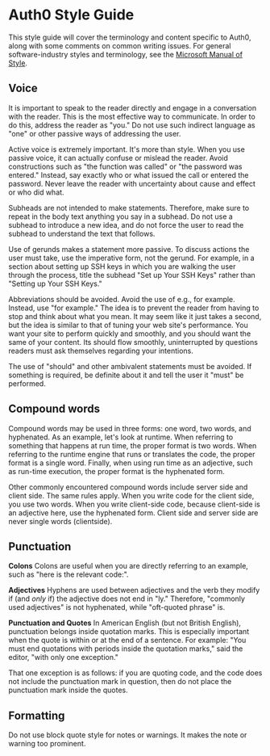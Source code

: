 # Auth0 Style Guide #

This style guide will cover the terminology and content specific to Auth0, along with some comments on common writing issues.
For general software-industry styles and terminology, see the [Microsoft Manual of Style](https://eucalyptus.atlassian.net/wiki/download/attachments/76611622/microsoft_manual_of_style_fourth_edition.pdf?version=2&modificationDate=1424379604164&api=v2).

## Voice

It is important to speak to the reader directly and engage in a conversation with the reader. This is the most effective way to communicate. In order to do this, address the reader as "you." Do not use such indirect language as "one" or other passive ways of addressing the user.

Active voice is extremely important. It's more than style. When you use passive voice, it can actually confuse or mislead the reader. Avoid constructions such as "the function was called" or "the password was entered." Instead, say exactly who or what issued the call or entered the password. Never leave the reader with uncertainty about cause and effect or who did what.

Subheads are not intended to make statements. Therefore, make sure to repeat in the body text anything you say in a subhead. Do not use a subhead to introduce a new idea, and do not force the user to read the subhead to understand the text that follows.

Use of gerunds makes a statement more passive. To discuss actions the user must take, use the imperative form, not the gerund. For example, in a section about setting up SSH keys in which you are walking the user through the process, title the subhead "Set up Your SSH Keys" rather than "Setting up Your SSH Keys."

Abbreviations should be avoided. Avoid the use of e.g., for example. Instead, use "for example." The idea is to prevent the reader from having to stop and think about what you mean. It may seem like it just takes a second, but the idea is similar to that of tuning your web site's performance. You want your site to perform quickly and smoothly, and you should want the same of your content. Its should flow smoothly, uninterrupted by questions readers must ask themselves regarding your intentions.

The use of "should" and other ambivalent statements must be avoided. If something is required, be definite about it and tell the user it "must" be performed.

## Compound words

Compound words may be used in three forms: one word, two words, and hyphenated. As an example, let's look at runtime.
When referring to something that happens at run time, the proper format is two words. When referring to the runtime engine that runs or translates the code, the proper format is a single word. Finally, when using run time as an adjective, such as run-time execution, the proper format is the hyphenated form.

Other commonly encountered compound words include server side and client side. The same rules apply. When you write code for the client side, you use two words. When you write client-side code, because client-side is an adjective here, use the hyphenated form. Client side and server side are never single words (clientside).

## Punctuation

<b>Colons</b>
Colons are useful when you are directly referring to an example, such as "here is the relevant code:".

<b>Adjectives</b>
Hyphens are used between adjectives and the verb they modify if (and _only_ if) the adjective does not end in "ly." Therefore, "commonly used adjectives" is not hyphenated, while "oft-quoted phrase" is.

<b>Punctuation and Quotes</b>
In American English (but not British English), punctuation belongs inside quotation marks. This is especially important when the quote is within or at the end of a sentence. For example: "You must end quotations with periods inside the quotation marks," said the editor, "with only one exception."

That one exception is as follows: if you are quoting code, and the code does not include the punctuation mark in question, then do not place the punctuation mark inside the quotes.

## Formatting
Do not use block quote style for notes or warnings. It makes the note or warning too prominent.
